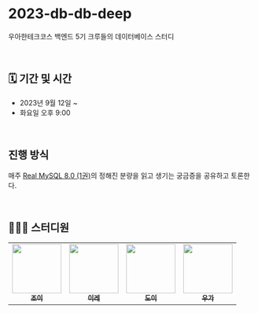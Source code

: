 # 2023-db-db-deep
우아한테크코스 백엔드 5기 크루들의 데이터베이스 스터디

<br>

## 🗓️ 기간 및 시간
* 2023년 9월 12일 ~
* 화요일 오후 9:00

<br>

## 진행 방식
매주 [Real MySQL 8.0 (1권)](https://product.kyobobook.co.kr/detail/S000001766482)의 정해진 분량을 읽고 생기는 궁금증을 공유하고 토론한다.  


<br>

## 👩🏻‍💻 스터디원
<table>
  <tr>
     <td align="center"><a href="https://github.com/yeonkkk"><img src="https://avatars.githubusercontent.com/u/88660886?v=4?v=4?s=100" width="100px;" alt=""/><br /><sub><b>조이</b></sub></a><br /></td>
    <td align="center"><a href="https://github.com/zillionme"><img src="https://avatars.githubusercontent.com/u/100172683?v=4?s=100" width="100px;" alt=""/><br /><sub><b>이레</b></sub></a><br /></td>
    <td align="center"><a href="https://github.com/yoondgu"><img src="https://avatars.githubusercontent.com/u/97426362?v=4?s=100" width="100px;" alt=""/><br /><sub><b>도이</b></sub></a><br /></td>
    <td align="center"><a href="https://github.com/wugawuga"><img src="https://avatars.githubusercontent.com/u/91244090?v=4?s=100" width="100px;" alt=""/><br /><sub><b>우가</b></sub></a><br /></td>
</tr>
</table>
